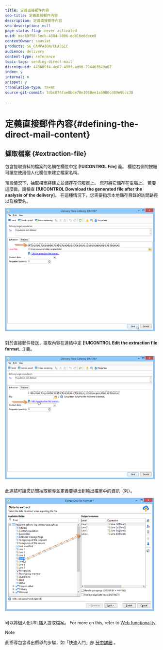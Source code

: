 ```yaml
---
title: 定義直接郵件內容
seo-title: 定義直接郵件內容
description: 定義直接郵件內容
seo-description: null
page-status-flag: never-activated
uuid: eac69f58-5ecb-4884-8806-edb16e6dece8
contentOwner: sauviat
products: SG_CAMPAIGN/CLASSIC
audience: delivery
content-type: reference
topic-tags: sending-direct-mail
discoiquuid: 443689f4-4c82-490f-ad96-22446f649a07
index: y
internal: n
snippet: y
translation-type: tm+mt
source-git-commit: 7dbc876fae0bde78e3088ee1ab986cd09e9bcc38

---
```



# 定義直接郵件內容{#defining-the-direct-mail-content}

## 擷取檔案 {#extraction-file}

包含提取資料的檔案的名稱在欄位中定 **[!UICONTROL File]** 義。 欄位右側的按鈕可讓您使用個人化欄位來建立檔案名稱。

預設情況下，抽取檔案將建立並儲存在伺服器上。 您可將它儲存在電腦上。 若要這麼做，請檢查 **[!UICONTROL Download the generated file after the analysis of the delivery]**。 在這種情況下，您需要指示本地儲存目錄的訪問路徑以及檔案名。

![](assets/s_ncs_user_mail_delivery_local_file.png)

對於直接郵件發送，提取內容在連結中定 **[!UICONTROL Edit the extraction file format...]** 義。

![](assets/s_ncs_user_mail_delivery_format_link.png)

此連結可讓您訪問抽取嚮導並定義要導出到輸出檔案中的資訊（列）。

![](assets/s_ncs_user_mail_delivery_format_wz.png)

可以將個人化URL插入提取檔案。 For more on this, refer to [Web functionality](../../web/using/publishing-a-web-form.md).

>[!NOTE]
>
>此嚮導包含導出嚮導的步驟，如「快速入門」部 [分中詳細](../../platform/using/exporting-data.md#export-wizard) 。
